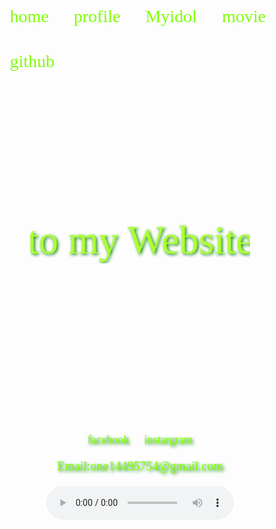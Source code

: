 <!DOCTYPE html>
<html lang="en">
<head>
    <meta charset="UTF-8">
    <meta name="viewport" content="width=device-width, initial-scale=1.0">
    <meta http-equiv="X-UA-Compatible" content="ie=edge">
    <title>Document</title>

<style>
    @font-face{font-family:'sd'; src: url('sd hall.ttf');}
    @font-face{font-family:'Sawasdee'; src: url('rsp_sawasdee.ttf');}
    @font-face{font-family:'WRTishkid2'; src: url('rsp_wr_tish_kid2.ttf');}
    @font-face{font-family:'TLWGTypewriter'; src: url('rsp_tlwgtypewriter.ttf');}
body{
    background-size:cover; 
}
.aa {
    text-align: center;
    text-shadow: 2px 2px 5px green;
    color:greenyellow;
    font-weight: 300;
    font-size: 4.5em;
font-family: "sd";
margin-top: 200px; 
}
a{
    text-decoration: none;
}
ul{
    list-style: none;
    float: left;
    
}
li{
    float: left;
    padding:20px;
    font-size: 2em;
    font-family: "sd";  
      
}
li a{
    color: #7FFF00;
} 
.xx{
    clear: both;
}
footer{
    margin-top: 220px;
    background:none;
   text-align: center;
}
footer a{
padding: 10px;
font-family: "sd"; 
font-size: 1.3em;
color: #7FFF00
}
li:hover{
background:black;
cursor: pointer;
}
footer a:hover{
    background:black;
    cursor: pointer;
}
footer p{
    color: #7FFF00;
    font-family: "WRTishkid2";
    font-size: 20px;
}
.w{
    text-shadow: 2px 2px 5px green;
}
</style>
</head>
<body  background="j.jpg">
    
   <section>
    <nav>
        <ul>
          <li><a href="test2.html">home</a></li> 
          <li><a href="profile.html">profile</a></li>
          <li><a href="myidol.html">Myidol</a> </li>
          <li> <a href="movie.html">movie</a></li>
          <li><a href="https://github.com/warayutkhanka">github</a></li>
        </ul>
    </nav>
</section>
<section class="xx"></section>
    <section>
    <h1 class="aa">
            <marquee behavior="alternate" direction="up" width=70%><marquee direction="right" behavior="alternate">Welcome to my Website</marquee></marquee>
        </h1>
    </section>
    <section class="xx"></section>
    <footer class="w">
            <a href="https://web.facebook.com/profile.php?id=100004114149387&ref=bookmarks">facebook</a>
            <a href="https://www.instagram.com/nuengwarayut/?hl=th">instargram</a>
            <p>Email:one14495754@gmail.com</p>
            <audio controls autoplay>                                                              
                    <source src="สุดท้ายก็หมา.mp3">
                </audio>   
    </footer>
</body>
</body>
</html>
